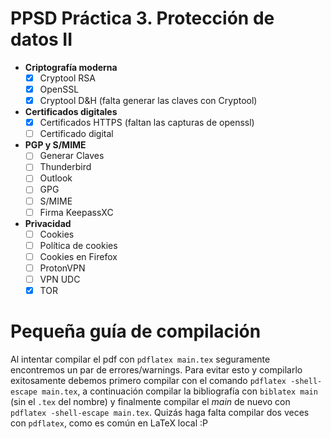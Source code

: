 # PPSD Práctica 3. Protección de datos II

- **Criptografía moderna**
    - [x] Cryptool RSA
    - [x] OpenSSL
    - [x] Cryptool D&H (falta generar las claves con Cryptool)
- **Certificados digitales**
    - [x] Certificados HTTPS (faltan las capturas de openssl)
    - [ ] Certificado digital
- **PGP y S/MIME**
    - [ ] Generar Claves
    - [ ] Thunderbird
    - [ ] Outlook
    - [ ] GPG
    - [ ] S/MIME
    - [ ] Firma KeepassXC
- **Privacidad**
    - [ ] Cookies
    - [ ] Política de cookies
    - [ ] Cookies en Firefox
    - [ ] ProtonVPN
    - [ ] VPN UDC
    - [x] TOR

# Pequeña guía de compilación

Al intentar compilar el pdf con `pdflatex main.tex` seguramente encontremos un par de errores/warnings.
Para evitar esto y compilarlo exitosamente debemos primero compilar con el comando `pdflatex -shell-escape main.tex`, a continuación compilar la bibliografía con `biblatex main` (sin el `.tex` del nombre) y finalmente compilar el *main* de nuevo con `pdflatex -shell-escape main.tex`. Quizás haga falta compilar dos veces con `pdflatex`, como es común en LaTeX local :P
